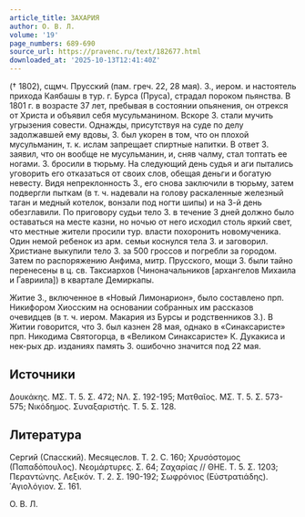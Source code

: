 ```yaml
---
article_title: ЗАХАРИЯ
author: О. В. Л.
volume: '19'
page_numbers: 689-690
source_url: https://pravenc.ru/text/182677.html
downloaded_at: '2025-10-13T12:41:40Z'
---
```


(† 1802), сщмч. Прусский (пам. греч. 22, 28 мая). З., иером. и настоятель прихода Каябашы в тур. г. Бурса (Пруса), страдал пороком пьянства. В 1801 г. в возрасте 37 лет, пребывая в состоянии опьянения, он отрекся от Христа и объявил себя мусульманином. Вскоре З. стали мучить угрызения совести. Однажды, присутствуя на суде по делу задолжавшей ему вдовы, З. был укорен в том, что он плохой мусульманин, т. к. ислам запрещает спиртные напитки. В ответ З. заявил, что он вообще не мусульманин, и, сняв чалму, стал топтать ее ногами. З. бросили в тюрьму. На следующий день судья и аги пытались уговорить его отказаться от своих слов, обещая деньги и богатую невесту. Видя непреклонность З., его снова заключили в тюрьму, затем подвергли пыткам (в т. ч. надевали на голову раскаленные железный таган и медный котелок, вонзали под ногти шипы) и на 3-й день обезглавили. По приговору судьи тело З. в течение 3 дней должно было оставаться на месте казни, но ночью от него исходил столь яркий свет, что местные жители просили тур. власти похоронить новомученика. Один немой ребенок из арм. семьи коснулся тела З. и заговорил. Христиане выкупили тело З. за 500 гроссов и погребли за городом. Затем по распоряжению Анфима, митр. Прусского, мощи З. были тайно перенесены в ц. св. Таксиархов (Чиноначальников [архангелов Михаила и Гавриила]) в квартале Демиркапы.

Житие З., включенное в «Новый Лимонарион», было составлено прп. Никифором Хиосским на основании собранных им рассказов очевидцев (в т. ч. иером. Макария из Бурсы и родственников З.). В Житии говорится, что З. был казнен 28 мая, однако в «Синаксаристе» прп. Никодима Святогорца, в «Великом Синаксаристе» К. Дукакиса и нек-рых др. изданиях память З. ошибочно значится под 22 мая.

## Источники

Δουκάκης. ΜΣ. Τ. 5. Σ. 472; ΝΛ. Σ. 192-195; Ματθαῖος. ΜΣ. Τ. 5. Σ. 573-575; Νικόδημος. Συναξαριστής. Τ. 5. Σ. 128.

## Литература

Сергий (Спасский). Месяцеслов. Т. 2. С. 160; Χρυσόστομος (Παπαδόπουλος). Νεομάρτυρες. Σ. 64; Ζαχαρίας // ΘΗΕ. Τ. 5. Σ. 1203; Περαντώνης. Λεξικόν. Τ. 2. Σ. 190-192; Σωφρόνιος (Εὐστρατιάδης). ῾Αγιολόγιον. Σ. 161.

О. В. Л.
